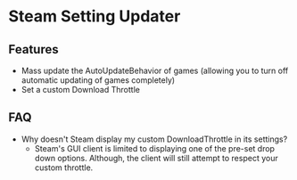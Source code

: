 # Steam Setting Updater
## Features
* Mass update the AutoUpdateBehavior of games (allowing you to turn off automatic updating of games completely)
* Set a custom Download Throttle
## FAQ
* Why doesn't Steam display my custom DownloadThrottle in its settings?
  * Steam's GUI client is limited to displaying one of the pre-set drop down options. Although, the client will still attempt to respect your custom throttle.
